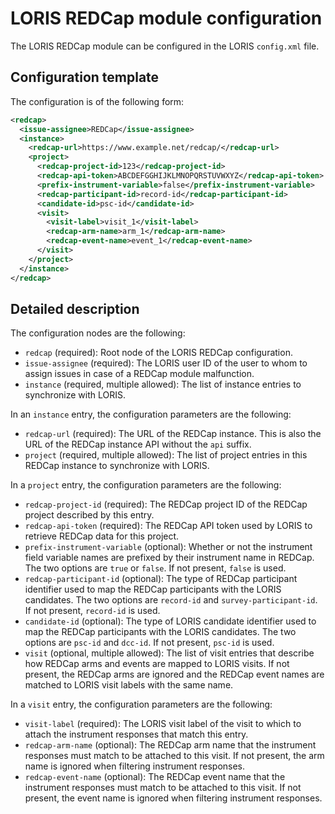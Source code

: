 # LORIS REDCap module configuration

The LORIS REDCap module can be configured in the LORIS `config.xml` file.

## Configuration template

The configuration is of the following form:

```xml
<redcap>
  <issue-assignee>REDCap</issue-assignee>
  <instance>
    <redcap-url>https://www.example.net/redcap/</redcap-url>
    <project>
      <redcap-project-id>123</redcap-project-id>
      <redcap-api-token>ABCDEFGGHIJKLMNOPQRSTUVWXYZ</redcap-api-token>
      <prefix-instrument-variable>false</prefix-instrument-variable>
      <redcap-participant-id>record-id</redcap-participant-id>
      <candidate-id>psc-id</candidate-id>
      <visit>
        <visit-label>visit_1</visit-label>
        <redcap-arm-name>arm_1</redcap-arm-name>
        <redcap-event-name>event_1</redcap-event-name>
      </visit>
    </project>
  </instance>
</redcap>
```

## Detailed description

The configuration nodes are the following:
- `redcap` (required): Root node of the LORIS REDCap configuration.
- `issue-assignee` (required): The LORIS user ID of the user to whom to assign issues in case of a REDCap module malfunction.
- `instance` (required, multiple allowed): The list of instance entries to synchronize with LORIS.

In an `instance` entry, the configuration parameters are the following:
- `redcap-url` (required): The URL of the REDCap instance. This is also the URL of the REDCap instance API without the `api` suffix.
- `project` (required, multiple allowed): The list of project entries in this REDCap instance to synchronize with LORIS.

In a `project` entry, the configuration parameters are the following:
- `redcap-project-id` (required): The REDCap project ID of the REDCap project described by this entry.
- `redcap-api-token` (required): The REDCap API token used by LORIS to retrieve REDCap data for this project.
- `prefix-instrument-variable` (optional): Whether or not the instrument field variable names are prefixed by their instrument name in REDCap. The two options are `true` or `false`. If not present, `false` is used.
- `redcap-participant-id` (optional): The type of REDCap participant identifier used to map the REDCap participants with the LORIS candidates. The two options are `record-id` and `survey-participant-id`. If not present, `record-id` is used.
- `candidate-id` (optional): The type of LORIS candidate identifier used to map the REDCap participants with the LORIS candidates. The two options are `psc-id` and `dcc-id`. If not present, `psc-id` is used.
- `visit` (optional, multiple allowed): The list of visit entries that describe how REDCap arms and events are mapped to LORIS visits. If not present, the REDCap arms are ignored and the REDCap event names are matched to LORIS visit labels with the same name.

In a `visit` entry, the configuration parameters are the following:
- `visit-label` (required): The LORIS visit label of the visit to which to attach the instrument responses that match this entry.
- `redcap-arm-name` (optional): The REDCap arm name that the instrument responses must match to be attached to this visit. If not present, the arm name is ignored when filtering instrument responses.
- `redcap-event-name` (optional): The REDCap event name that the instrument responses must match to be attached to this visit. If not present, the event name is ignored when filtering instrument responses.

